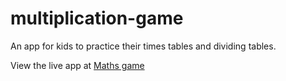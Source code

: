 # multiplication-game

An app for kids to practice their times tables and dividing tables.

View the live app at [Maths game](https://sparkplug84.github.io/multiplication-game/)
